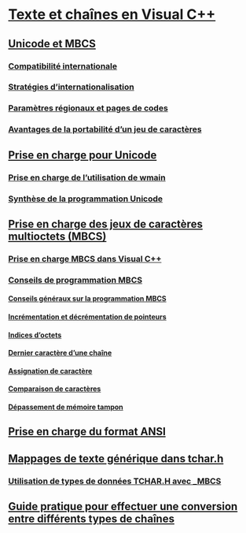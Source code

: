 # [Texte et chaînes en Visual C++](text-and-strings-in-visual-cpp.md)
## [Unicode et MBCS](unicode-and-mbcs.md)
### [Compatibilité internationale](international-enabling.md)
### [Stratégies d’internationalisation](internationalization-strategies.md)
### [Paramètres régionaux et pages de codes](locales-and-code-pages.md)
### [Avantages de la portabilité d’un jeu de caractères](benefits-of-character-set-portability.md)
## [Prise en charge pour Unicode](support-for-unicode.md)
### [Prise en charge de l’utilisation de wmain](support-for-using-wmain.md)
### [Synthèse de la programmation Unicode](unicode-programming-summary.md)
## [Prise en charge des jeux de caractères multioctets (MBCS)](support-for-multibyte-character-sets-mbcss.md)
### [Prise en charge MBCS dans Visual C++](mbcs-support-in-visual-cpp.md)
### [Conseils de programmation MBCS](mbcs-programming-tips.md)
#### [Conseils généraux sur la programmation MBCS](general-mbcs-programming-advice.md)
#### [Incrémentation et décrémentation de pointeurs](incrementing-and-decrementing-pointers.md)
#### [Indices d’octets](byte-indices.md)
#### [Dernier caractère d’une chaîne](last-character-in-a-string.md)
#### [Assignation de caractère](character-assignment.md)
#### [Comparaison de caractères](character-comparison.md)
#### [Dépassement de mémoire tampon](buffer-overflow.md)
## [Prise en charge du format ANSI](support-for-ansi.md)
## [Mappages de texte générique dans tchar.h](generic-text-mappings-in-tchar-h.md)
### [Utilisation de types de données TCHAR.H avec _MBCS](using-tchar-h-data-types-with-mbcs-code.md)
## [Guide pratique pour effectuer une conversion entre différents types de chaînes](how-to-convert-between-various-string-types.md)
